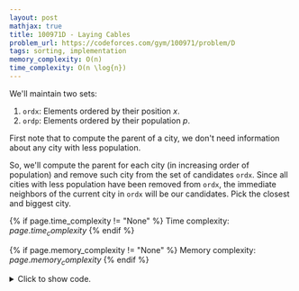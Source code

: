```yaml
---
layout: post
mathjax: true
title: 100971D - Laying Cables
problem_url: https://codeforces.com/gym/100971/problem/D
tags: sorting, implementation
memory_complexity: O(n)
time_complexity: O(n \log{n})
---
```


We'll maintain two sets:
1. `ordx`: Elements ordered by their position $x$.
2. `ordp`: Elements ordered by their population $p$.

First note that to compute the parent of a city, we don't need information
about any city with less population.

So, we'll compute the parent for each city (in increasing order of
population) and remove such city from the set of candidates `ordx`. Since all
cities with less population have been removed from `ordx`, the immediate
neighbors of the current city in `ordx` will be our candidates. Pick the
closest and biggest city.


{% if page.time_complexity != "None" %}
Time complexity: ${{ page.time_complexity }}$
{% endif %}

{% if page.memory_complexity != "None" %}
Memory complexity: ${{ page.memory_complexity }}$
{% endif %}

<details>
<summary>
<p style="display:inline">Click to show code.</p>
</summary>
```cpp
{% raw %}
using namespace std;
using ll = long long;
using ii = pair<int, int>;
using vi = vector<int>;
using iii = tuple<int, int, int>;
int main(void)
{
    ios::sync_with_stdio(false), cin.tie(NULL);
    int n;
    cin >> n;
    vector<ii> a(n);
    set<ii> ordx, ordp;
    for (int i = 0; i < n; ++i)
    {
        cin >> a[i].first >> a[i].second;
        ordx.emplace(a[i].first, i);
        ordp.emplace(a[i].second, i);
    }
    vi ans(n);
    for (auto [p, i] : ordp)
    {
        int x = a[i].first;
        auto it = ordx.lower_bound({x, 0});
        iii cur = {1e9, 0, -2};
        if (next(it) != end(ordx))
        {
            int j = next(it)->second;
            cur = min(cur, {abs(a[j].first - x), -a[j].second, j});
        }
        if (it != begin(ordx))
        {
            int j = prev(it)->second;
            cur = min(cur, {abs(a[j].first - x), -a[j].second, j});
        }
        ans[i] = get<2>(cur) + 1;
        ordx.erase(it);
    }
    for (auto x : ans)
        cout << x << " ";
    cout << endl;
    return 0;
}

{% endraw %}
```
</details>

